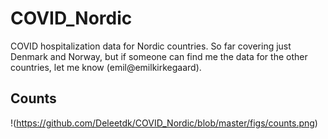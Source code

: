 # COVID_Nordic
COVID hospitalization data for Nordic countries. So far covering just Denmark and Norway, but if someone can find me the data for the other countries, let me know (emil@emilkirkegaard).

## Counts
!(https://github.com/Deleetdk/COVID_Nordic/blob/master/figs/counts.png)
